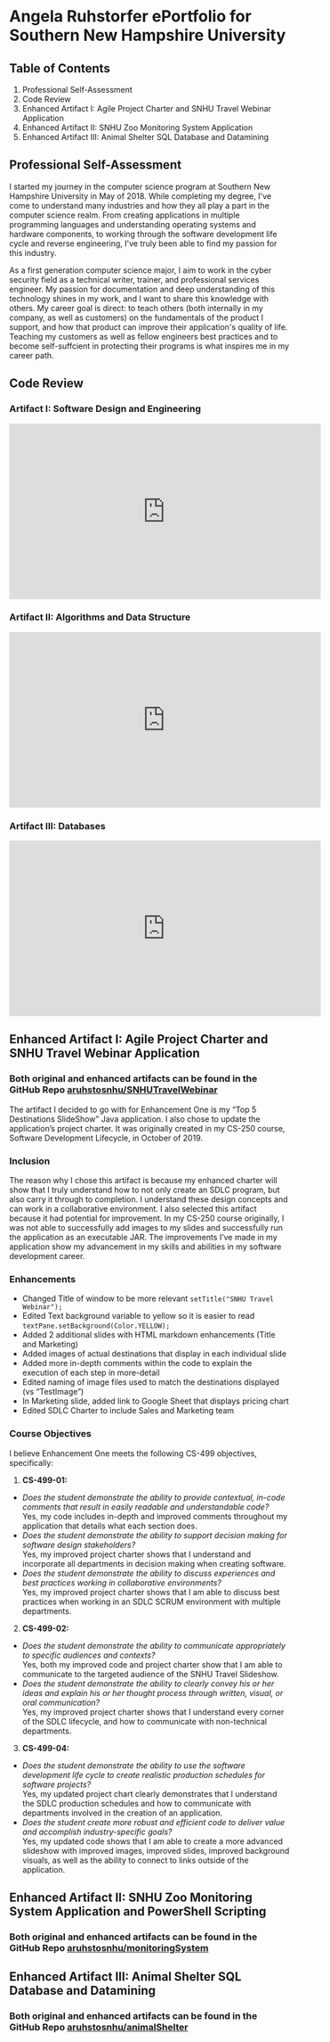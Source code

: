 # Angela Ruhstorfer ePortfolio for Southern New Hampshire University

## Table of Contents

1. Professional Self-Assessment
2. Code Review
3. Enhanced Artifact I: Agile Project Charter and SNHU Travel Webinar Application
4. Enhanced Artifact II: SNHU Zoo Monitoring System Application
5. Enhanced Artifact III: Animal Shelter SQL Database and Datamining

## Professional Self-Assessment

I started my journey in the computer science program at Southern New Hampshire University in May of 2018. While completing my degree, I've come to understand many industries and how they all play a part in the computer science realm. From creating applications in multiple programming languages and understanding operating systems and hardware components, to working through the software development life cycle and reverse engineering, I've truly been able to find my passion for this industry.

As a first generation computer science major, I aim to work in the cyber security field as a technical writer, trainer, and professional services engineer. My passion for documentation and deep understanding of this technology shines in my work, and I want to share this knowledge with others. My career goal is direct: to teach others (both internally in my company, as well as customers) on the fundamentals of the product I support, and how that product can improve their application's quality of life. Teaching my customers as well as fellow engineers best practices and to become self-suffcient in protecting their programs is what inspires me in my career path.

## Code Review

### Artifact I: Software Design and Engineering

<p align="center">
<iframe width="560" height="315" src="https://www.youtube.com/embed/M4LQ0I3rGlU" title="YouTube video player" frameborder="0" allow="accelerometer; autoplay; clipboard-write; encrypted-media; gyroscope; picture-in-picture" allowfullscreen></iframe>
</p>

### Artifact II: Algorithms and Data Structure

<p align="center">
<iframe width="560" height="315" src="https://www.youtube.com/embed/1G0zmqa6UAo" title="YouTube video player" frameborder="0" allow="accelerometer; autoplay; clipboard-write; encrypted-media; gyroscope; picture-in-picture" allowfullscreen></iframe>
</p>

### Artifact III: Databases

<p align="center">
<iframe width="560" height="315" src="https://www.youtube.com/embed/aDng4rGg-mc" title="YouTube video player" frameborder="0" allow="accelerometer; autoplay; clipboard-write; encrypted-media; gyroscope; picture-in-picture" allowfullscreen></iframe>
</p>

## Enhanced Artifact I: Agile Project Charter and SNHU Travel Webinar Application

### Both original and enhanced artifacts can be found in the GitHub Repo [aruhstosnhu/SNHUTravelWebinar](https://github.com/aruhstosnhu/SNHUTravelWebinar)

The artifact I decided to go with for Enhancement One is my “Top 5 Destinations SlideShow” Java application. I also chose to update the application’s project charter. It was originally created in my CS-250 course, Software Development Lifecycle,  in October of 2019. 

### Inclusion

The reason why I chose this artifact is because my enhanced charter will show that I truly understand how to not only create an SDLC program, but also carry it through to completion. I understand these design concepts and can work in a collaborative environment. I also selected this artifact because it had potential for improvement. In my CS-250 course originally, I was not able to successfully add images to my slides and successfully run the application as an executable JAR. The improvements I’ve made in my application show my advancement in my skills and abilities in my software development career.

### Enhancements

- Changed Title of window to be more relevant `setTitle("SNHU Travel Webinar");`
- Edited Text background variable to yellow so it is easier to read `textPane.setBackground(Color.YELLOW);`
- Added 2 additional slides with HTML markdown enhancements (Title and Marketing)
- Added images of actual destinations that display in each individual slide
- Added more in-depth comments within the code to explain the execution of each step in more-detail
- Edited naming of image files used to match the destinations displayed (vs “TestImage”)
- In Marketing slide, added link to Google Sheet that displays pricing chart
- Edited SDLC Charter to include Sales and Marketing team

### Course Objectives

I believe Enhancement One meets the following CS-499 objectives, specifically:

1. **CS-499-01:**
  - *Does the student demonstrate the ability to provide contextual, in-code comments that result in easily readable and understandable code?*   
Yes, my code includes in-depth and improved comments throughout my application that details what each section does.
  - *Does the student demonstrate the ability to support decision making for software design stakeholders?*   
Yes, my improved project charter shows that I understand and incorporate all departments in decision making when creating software.
  - *Does the student demonstrate the ability to discuss experiences and best practices working in collaborative environments?*   
Yes, my improved project charter shows that I am able to discuss best practices when working in an SDLC SCRUM environment with multiple departments.

2. **CS-499-02:**
  - *Does the student demonstrate the ability to communicate appropriately to specific audiences and contexts?*   
Yes, both my improved code and project charter show that I am able to communicate to the targeted audience of the SNHU Travel Slideshow.
  - *Does the student demonstrate the ability to clearly convey his or her ideas and explain his or her thought process through written, visual, or oral communication?*   
Yes, my improved project charter shows that I understand every corner of the SDLC lifecycle, and how to communicate with non-technical departments.

3. **CS-499-04:**
  - *Does the student demonstrate the ability to use the software development life cycle to create realistic production schedules for software projects?*   
Yes, my updated project chart clearly demonstrates that I understand the SDLC production schedules and how to communicate with departments involved in the creation of an application.
  - *Does the student create more robust and efficient code to deliver value and accomplish industry-specific goals?*   
Yes, my updated code shows that I am able to create a more advanced slideshow with improved images, improved slides, improved background visuals, as well as the ability to connect to links outside of the application.

## Enhanced Artifact II: SNHU Zoo Monitoring System Application and PowerShell Scripting

### Both original and enhanced artifacts can be found in the GitHub Repo [aruhstosnhu/monitoringSystem](https://github.com/aruhstosnhu/monitoringSystem)

## Enhanced Artifact III: Animal Shelter SQL Database and Datamining

### Both original and enhanced artifacts can be found in the GitHub Repo [aruhstosnhu/animalShelter](https://github.com/aruhstosnhu/animalShelter)

